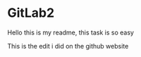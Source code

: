 # GitLab2
Hello this is my readme, this task is so easy 

This is the edit i did on the github website
